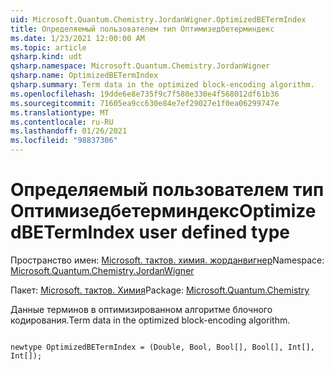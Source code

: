 ```yaml
---
uid: Microsoft.Quantum.Chemistry.JordanWigner.OptimizedBETermIndex
title: Определяемый пользователем тип Оптимизедбетерминдекс
ms.date: 1/23/2021 12:00:00 AM
ms.topic: article
qsharp.kind: udt
qsharp.namespace: Microsoft.Quantum.Chemistry.JordanWigner
qsharp.name: OptimizedBETermIndex
qsharp.summary: Term data in the optimized block-encoding algorithm.
ms.openlocfilehash: 19dde6e8e735f9c7f580e330e4f568012df61b36
ms.sourcegitcommit: 71605ea9cc630e84e7ef29027e1f0ea06299747e
ms.translationtype: MT
ms.contentlocale: ru-RU
ms.lasthandoff: 01/26/2021
ms.locfileid: "98837306"
---
```

# <a name="optimizedbetermindex-user-defined-type"></a><span data-ttu-id="5be43-102">Определяемый пользователем тип Оптимизедбетерминдекс</span><span class="sxs-lookup"><span data-stu-id="5be43-102">OptimizedBETermIndex user defined type</span></span>

<span data-ttu-id="5be43-103">Пространство имен: [Microsoft. тактов. химия. жорданвигнер](xref:Microsoft.Quantum.Chemistry.JordanWigner)</span><span class="sxs-lookup"><span data-stu-id="5be43-103">Namespace: [Microsoft.Quantum.Chemistry.JordanWigner](xref:Microsoft.Quantum.Chemistry.JordanWigner)</span></span>

<span data-ttu-id="5be43-104">Пакет: [Microsoft. тактов. Химия](https://nuget.org/packages/Microsoft.Quantum.Chemistry)</span><span class="sxs-lookup"><span data-stu-id="5be43-104">Package: [Microsoft.Quantum.Chemistry](https://nuget.org/packages/Microsoft.Quantum.Chemistry)</span></span>


<span data-ttu-id="5be43-105">Данные терминов в оптимизированном алгоритме блочного кодирования.</span><span class="sxs-lookup"><span data-stu-id="5be43-105">Term data in the optimized block-encoding algorithm.</span></span>

```qsharp

newtype OptimizedBETermIndex = (Double, Bool, Bool[], Bool[], Int[], Int[]);
```

